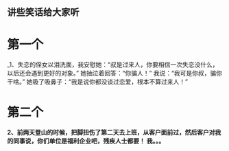 <h2>讲些笑话给大家听</h2>

# 第一个
_1、失恋的侄女以泪洗面，我安慰她：“叔是过来人，你要相信一次失恋没什么，以后还会遇到更好的对象。”
她抽泣着回答：“你骗人！”
我说：“我可是你叔，骗你干啥。”
她吸了吸鼻子：“我是说你都没谈过恋爱，根本不算过来人！”
# 第二个
**2、前两天登山的时候，把脚扭伤了第二天去上班，从客户面前过，然后客户对我的同事说，你们单位是福利企业吧，残疾人士都要！
我。。。**


